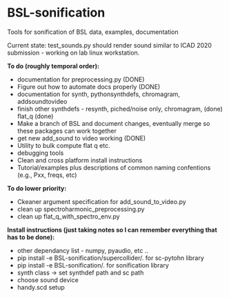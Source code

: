 # BSL-sonification
Tools for sonification of BSL data, examples, documentation

Current state:
	test_sounds.py should render sound similar to ICAD 2020 submission - working on lab linux workstation.


<b>To do (roughly temporal order):</b>
<ul>
	<li>documentation for preprocessing.py (DONE)</li>
	<li>Figure out how to automate docs properly (DONE) </li>
	<li> documentation for synth, pythonsynthdefs, chromagram, addsoundtovideo </li>
	<li>finish other synthdefs - resynth, piched/noise only, chromagram, (done) flat_q (done)</li>
	<li>Make a branch of BSL and document changes, eventually merge so these packages can work together</li>
	<li>get new add_sound to video working (DONE)</li>
	<li>Utility to bulk compute flat q etc.</li>
	<li>debugging tools</li>
	<li>Clean and cross platform install instructions</li>
	<li>Tutorial/examples plus descriptions of common naming confentions (e.g., Pxx, freqs, etc)</li>
</ul>


<b>To do lower priority:</b>
<ul>
	<li>Ckeaner argument specification for add_sound_to_video.py</li>
	<li>clean up spectroharmonic_preprocessing.py</li>
	<li>clean up flat_q_with_spectro_env.py</li>
</ul>



<b>Install  instructions (just taking notes so I can remember everything that has to be done):</b>
<ul>
	<li>other dependancy list - numpy, pyaudio, etc .. </li>
	<li>pip install -e BSL-sonification/supercollider/.  for sc-pytohn library</li>
	<li>pip install -e BSL-sonification/. for sonification library</li>
	<li>synth class -> set synthdef path and sc path</li>
	<li>choose sound device</li>
	<li>handy.scd setup</li>
</ul>